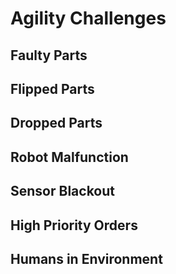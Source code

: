 # Agility Challenges

## Faulty Parts

## Flipped Parts

## Dropped Parts

## Robot Malfunction

## Sensor Blackout

## High Priority Orders

## Humans in Environment 

